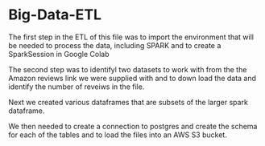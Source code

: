 # Big-Data-ETL

The first step in the ETL of this file was to import the environment that will be needed to process the data, including SPARK and to create a SparkSession in Google Colab

The second step was to identifyl two datasets to work with from the the Amazon reviews link we were supplied with and to down load the data and identify the number of reveiws in the file. 

Next we created various dataframes that are subsets of the larger spark dataframe. 

We then needed to create a connection to postgres and create the schema for each of the tables and to load the files into an AWS S3 bucket.
